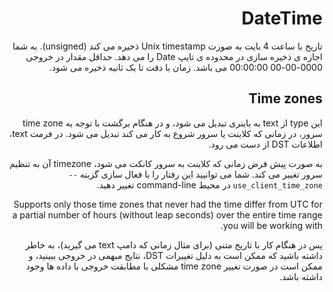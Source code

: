 <div dir="rtl">

# DateTime

تاریخ با ساعت 4 بایت به صورت Unix timestamp ذخیره می کند (unsigned). به شما اجازه ی ذخیره سازی در محدوده ی تایپ Date را می دهد. حداقل مقدار در خروجی 0000-00-00 00:00:00 می باشد. زمان با دقت تا یک ثانیه ذخیره می شود.

## Time zones

این type از text به باینری تبدیل می شود، و در هنگام برگشت با توجه به time zone سرور، در زمانی که کلاینت یا سرور شروع به کار می کند تبدیل می شود. در فرمت text، اطلاعات DST از دست می رود.

به صورت پیش فرض زمانی که کلاینت به سرور کانکت می شود، timezone آن به تنظیم سرور تغییر می کند. شما می توانیید این رفتار را با فعال سازی گزینه `--use_client_time_zone` در محیط command-line تغییر دهید.

Supports only those time zones that never had the time differ from UTC for a partial number of hours (without leap seconds) over the entire time range you will be working with.

پس در هنگام کار با تاریخ متنی (برای مثال زمانی که دامپ text می گیرید)، به خاطر داشته باشید که ممکن است به دلیل تغییرات DST، نتایج مبهمی در خروجی ببینید، و ممکن است در صورت تغییر time zone مشکلی با مطابقت خروجی با داده ها وجود داشته باشد.

</div>
